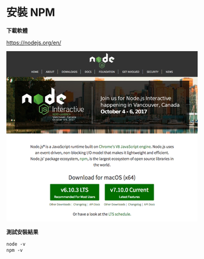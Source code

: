 # 安裝 NPM

**下載軟體**

<https://nodejs.org/en/>

![](assets/node-website.png)

**測試安裝結果**

```
node -v
npm -v
```